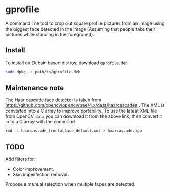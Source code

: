 # gprofile

A command line tool to crop out square profile pictures from an image using the biggest face detected in the image (Assuming that people take their pictures while standing in the foreground). 

## Install

To install on Debain based distros, download `gprofile.deb` 
```bash
sudo dpkg -i path/to/gprofile.deb
```

## Maintenance note

The Haar cascade face detector is taken from https://github.com/opencv/opencv/tree/4.x/data/haarcascades . The XML is converted into a C array to improve portability. To use the latest XML file from OpenCV `data` you can download it from the above link, then convert it in to a C array with the command 

```bash
xxd -i haarcascade_frontalface_default.xml > haarcascade.hpp
```

## TODO

Add filters for:
- Color improvement.
- Skin imperfection removal.

Propose a manual selection when multiple faces are detected. 
